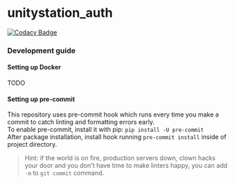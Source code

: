 # unitystation_auth

[![Codacy Badge](https://api.codacy.com/project/badge/Grade/83ff59655dfa42509cc61cd9c007162a)](https://app.codacy.com/gh/unitystation/unitystation_auth?utm_source=github.com&utm_medium=referral&utm_content=unitystation/unitystation_auth&utm_campaign=Badge_Grade_Settings)

### Development guide
#### Setting up Docker
TODO

#### Setting up pre-commit
This repository uses pre-commit hook which runs every time you make a commit to catch linting and formatting errors early.  
To enable pre-commit, install it with pip: `pip install -U pre-commit`  
After package installation, install hook running `pre-commit install` inside of project directory.
> Hint: if the world is on fire, production servers down, clown hacks your door and you don't have time to make linters happy, you can add `-m` to `git commit` command.
